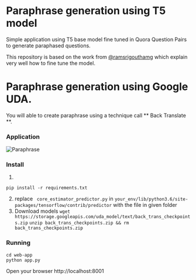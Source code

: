# Paraphrase generation using T5 model
Simple application using T5 base model fine tuned in Quora Question Pairs to generate paraphased questions.

This repository is based on the work from [@ramsrigouthamg](https://github.com/ramsrigouthamg/Paraphrase-any-question-with-T5-Text-To-Text-Transfer-Transformer-) which explain very well how to fine tune the model.

# Paraphrase generation using Google UDA.
You will able to create paraphrase using a technique call ** Back Translate **. 


### Application

![Paraphrase](paraphrase.gif)


### Install
1. 
```
pip install -r requirements.txt
```
2. replace ``` core_estimator_predictor.py``` in ``` your_env/lib/python3.6/site-packages/tensorflow/contrib/predictor ``` with the file in given folder
3. Download models
```wget https://storage.googleapis.com/uda_model/text/back_trans_checkpoints.zip```
```unzip back_trans_checkpoints.zip && rm back_trans_checkpoints.zip```



### Running 

```
cd web-app
python app.py
```

Open your browser http://localhost:8001


